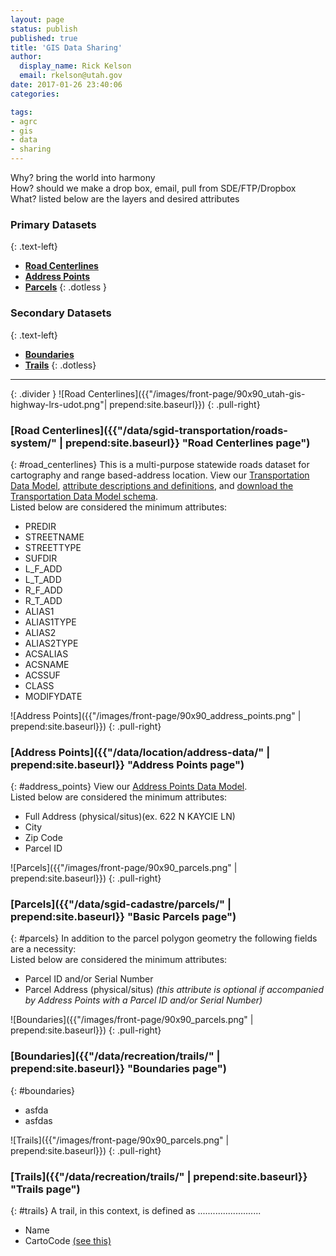 ```yaml
---
layout: page
status: publish
published: true
title: 'GIS Data Sharing'
author:
  display_name: Rick Kelson
  email: rkelson@utah.gov
date: 2017-01-26 23:40:06
categories:

tags:
- agrc
- gis
- data
- sharing
---
```

Why? bring the world into harmony  
How? should we make a drop box, email, pull from SDE/FTP/Dropbox  
What? listed below are the layers and desired attributes

### **Primary Datasets**
{: .text-left}
- [**Road Centerlines**](#road_centerlines)  
- [**Address Points**](#address_points)  
- [**Parcels**](#parcels)
{: .dotless }

### **Secondary Datasets**
{: .text-left}
- [**Boundaries**](#boundaries)  
- [**Trails**](#trails)
{: .dotless}
----
{: .divider }
![Road Centerlines]({{"/images/front-page/90x90_utah-gis-highway-lrs-udot.png"| prepend:site.baseurl}})
{: .pull-right}
### [**Road Centerlines**]({{"/data/sgid-transportation/roads-system/" | prepend:site.baseurl}} "Road Centerlines page")  
{: #road_centerlines}
This is a multi-purpose statewide roads dataset for cartography and range based-address location. View our
[Transportation Data Model]("https://drive.google.com/file/d/0Bz18jufMWioiU25icDNoQWlJa2M/view"),
[attribute descriptions and definitions]("https://docs.google.com/document/d/1ojjqCa1Z6IG6Wj0oAbZatoYsmbKzO9XwdD88-kqm-zQ/edit"),
and [download the Transportation Data Model schema]("ftp://ftp.agrc.utah.gov/UtahSGID_Vector/UTM12_NAD83/TRANSPORTATION/UnpackagedData/Roads/_Statewide/UtahRoadsDataSchema/UtahRoadsDataSchema_gdb.zip").  
Listed below are considered the minimum attributes:  
- PREDIR
- STREETNAME
- STREETTYPE
- SUFDIR
- L_F_ADD
- L_T_ADD
- R_F_ADD
- R_T_ADD
- ALIAS1
- ALIAS1TYPE
- ALIAS2
- ALIAS2TYPE
- ACSALIAS
- ACSNAME
- ACSSUF
- CLASS
- MODIFYDATE

![Address Points]({{"/images/front-page/90x90_address_points.png" | prepend:site.baseurl}})
{: .pull-right}
### [**Address Points**]({{"/data/location/address-data/" | prepend:site.baseurl}} "Address Points page")  
{: #address_points}
View our
[Address Points Data Model]("https://docs.google.com/document/d/1eTgknNbA0UNXnyMDR5q9gFAm0-XtNYQpLLYPSZtCLTU/edit?usp=sharing").  
Listed below are considered the minimum attributes:  
- Full Address (physical/situs)(ex. 622 N KAYCIE LN)
- City
- Zip Code
- Parcel ID

![Parcels]({{"/images/front-page/90x90_parcels.png" | prepend:site.baseurl}})
{: .pull-right}
### [**Parcels**]({{"/data/sgid-cadastre/parcels/" | prepend:site.baseurl}} "Basic Parcels page")  
{: #parcels}
In addition to the parcel polygon geometry the following fields are a necessity:  
Listed below are considered the minimum attributes:  
- Parcel ID and/or Serial Number
- Parcel Address (physical/situs)  _(this attribute is optional if accompanied by Address Points with a Parcel ID and/or Serial Number)_

![Boundaries]({{"/images/front-page/90x90_parcels.png" | prepend:site.baseurl}})
{: .pull-right}
### [**Boundaries**]({{"/data/recreation/trails/" | prepend:site.baseurl}} "Boundaries page")  
{: #boundaries}
- asfda
- asfdas

![Trails]({{"/images/front-page/90x90_parcels.png" | prepend:site.baseurl}})
{: .pull-right}
### [**Trails**]({{"/data/recreation/trails/" | prepend:site.baseurl}} "Trails page")  
{: #trails}
A trail, in this context, is defined as .........................

- Name
- CartoCode [(see this)]({{}})
